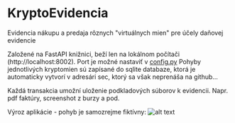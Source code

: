 # KryptoEvidencia 
Evidencia nákupu a predaja rôznych "virtuálnych mien" pre účely daňovej evidencie

Založené na FastAPI knižnici, beží len na lokálnom počítači (http://localhost:8002). Port je možné nastaviť v [config.py](config.py)
Pohyby jednotlivých kryptomien sú zapísané do sqlite databaze, ktorá je automaticky vytvorí v adresári sec, ktorý sa však neprenáša na github...

Každá transakcia umožní uloženie podkladových súborov k evidencii. Napr. pdf faktúry, screenshot z burzy a pod.

Výroz aplikácie - pohyb je samozrejme fiktívny:
![alt text](KryptoEvidencia.png)